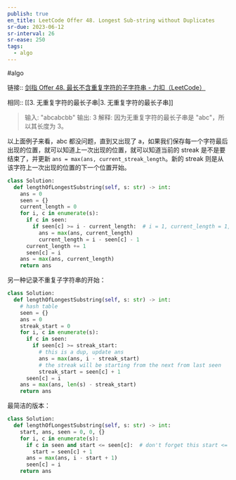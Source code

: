 ```yaml
---
publish: true
en_title: LeetCode Offer 48. Longest Sub-string without Duplicates
sr-due: 2023-06-12
sr-interval: 26
sr-ease: 250
tags:
  - algo
---
```



#algo

链接:: [剑指 Offer 48. 最长不含重复字符的子字符串 - 力扣（LeetCode）](https://leetcode.cn/problems/zui-chang-bu-han-zhong-fu-zi-fu-de-zi-zi-fu-chuan-lcof/)

相同:: [[3. 无重复字符的最长子串|3. 无重复字符的最长子串]]

> 输入: "abcabcbb"
> 输出: 3 
> 解释: 因为无重复字符的最长子串是 "abc"，所以其长度为 3。

以上面例子来看，abc 都没问题，直到又出现了 a，如果我们保存每一个字符最后出现的位置，就可以知道上一次出现的位置，就可以知道当前的 streak 是不是要结束了，并更新 `ans = max(ans, current_streak_length`。新的 streak 则是从该字符上一次出现的位置的下一个位置开始。

```python
class Solution:
  def lengthOfLongestSubstring(self, s: str) -> int:
    ans = 0
    seen = {}
    current_length = 0
    for i, c in enumerate(s):
      if c in seen:
        if seen[c] >= i - current_length:  # i = 1, current_length = 1, seen[c] = 0
          ans = max(ans, current_length)
          current_length = i - seen[c] - 1
      current_length += 1
      seen[c] = i
    ans = max(ans, current_length)
    return ans
```

另一种记录不重复子字符串的开始：

```python
class Solution:
  def lengthOfLongestSubstring(self, s: str) -> int:
    # hash table
    seen = {}
    ans = 0
    streak_start = 0
    for i, c in enumerate(s):
      if c in seen:
        if seen[c] >= streak_start:
          # this is a dup, update ans
          ans = max(ans, i - streak_start)
          # the streak will be starting from the next from last seen
          streak_start = seen[c] + 1
      seen[c] = i
    ans = max(ans, len(s) - streak_start)
    return ans
```

最简洁的版本：

```python
class Solution:
  def lengthOfLongestSubstring(self, s: str) -> int:
    start, ans, seen = 0, 0, {}
    for i, c in enumerate(s):
      if c in seen and start <= seen[c]:  # don't forget this start <= seen[c]
        start = seen[c] + 1
      ans = max(ans, i - start + 1)
      seen[c] = i
    return ans
```